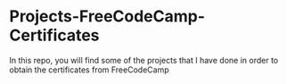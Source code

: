 # Projects-FreeCodeCamp-Certificates
In this repo, you will find some of the projects that I have done in order to obtain the certificates from FreeCodeCamp
